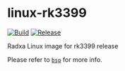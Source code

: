 # linux-rk3399

[![Build](https://github.com/radxa-pkg/linux-rk3399/actions/workflows/build.yml/badge.svg)](https://github.com/radxa-pkg/linux-rk3399/actions/workflows/build.yml) [![Release](https://github.com/radxa-pkg/linux-rk3399/actions/workflows/release.yml/badge.svg)](https://github.com/radxa-pkg/linux-rk3399/actions/workflows/release.yml)

Radxa Linux image for rk3399 release

Please refer to [`bsp`](https://github.com/radxa-repo/bsp/) for more info.
